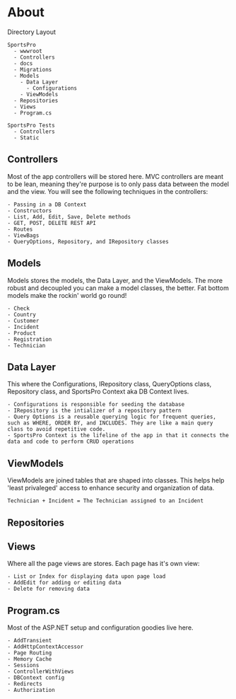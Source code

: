 # About

Directory Layout
```
SportsPro
  - wwwroot
  - Controllers
  - docs
  - Migrations
  - Models
    - Data Layer
      - Configurations
    - ViewModels
  - Repositories
  - Views
  - Program.cs

SportsPro Tests
  - Controllers
  - Static
```

## Controllers
Most of the app controllers will be stored here. MVC controllers are meant to be lean, meaning they're purpose is to only pass data between the model and the view. You will see the following techniques in the controllers:
```
- Passing in a DB Context
- Constructors
- List, Add, Edit, Save, Delete methods
- GET, POST, DELETE REST API
- Routes
- ViewBags
- QueryOptions, Repository, and IRepository classes
```
## Models
Models stores the models, the Data Layer, and the ViewModels. The more robust and decoupled you can make a model classes, the better. Fat bottom models make the rockin' world go round!
```
- Check
- Country
- Customer
- Incident
- Product
- Registration
- Technician
```
## Data Layer
This where the Configurations, IRepository class, QueryOptions class, Repository class, and SportsPro Context aka DB Context lives.
```
- Configurations is responsible for seeding the database
- IRepository is the intializer of a repository pattern
- Query Options is a reusable querying logic for frequent queries, such as WHERE, ORDER BY, and INCLUDES. They are like a main query class to avoid repetitive code.
- SportsPro Context is the lifeline of the app in that it connects the data and code to perform CRUD operations
```
## ViewModels
ViewModels are joined tables that are shaped into classes. This helps help 'least privaleged' access to enhance security and organization of data.
```
Technician + Incident = The Technician assigned to an Incident
```
## Repositories
## Views
Where all the page views are stores. Each page has it's own view:
```
- List or Index for displaying data upon page load
- AddEdit for adding or editing data
- Delete for removing data
```
## Program.cs
Most of the ASP.NET setup and configuration goodies live here.
```
- AddTransient
- AddHttpContextAccessor
- Page Routing
- Memory Cache
- Sessions
- ControllerWithViews
- DBContext config
- Redirects
- Authorization
```
